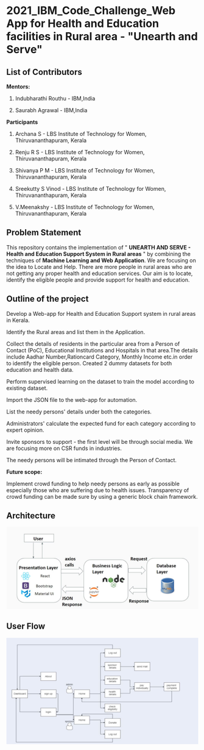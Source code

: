 # 2021_IBM_Code_Challenge_Web App for Health and Education facilities in Rural area - "Unearth and Serve"


## List of Contributors ##

**Mentors:**

1. Indubharathi Routhu - IBM,India

2. Saurabh Agrawal     - IBM,India

**Participants**

1. Archana S - LBS Institute of Technology for Women, Thiruvananthapuram, Kerala

2. Renju R S - LBS Institute of Technology for Women, Thiruvananthapuram, Kerala

3. Shivanya P M - LBS Institute of Technology for Women, Thiruvananthapuram, Kerala

4. Sreekutty S Vinod - LBS Institute of Technology for Women, Thiruvananthapuram, Kerala

5. V.Meenakshy - LBS Institute of Technology for Women, Thiruvananthapuram, Kerala

## Problem Statement 

This repository contains the implementation of " **UNEARTH AND SERVE - Health and Education Support System in Rural areas** " by combining the techniques of **Machine Learning and Web Application**. We are focusing on the idea to Locate and Help. There are more people in rural areas who are not getting any proper health and education services.
Our aim is to locate, identify the eligible people and provide support for health and education.

## Outline of the project

Develop a Web-app for Health and Education Support system in rural areas in Kerala.

Identify the Rural areas and list them in the Application.

Collect the details of residents in the particular area from a Person of Contact (PoC), Educational Institutions and Hospitals in that area.The details include Aadhar Number,Rationcard Category, Monthly Income etc.in order to identify the eligible person. Created 2 dummy datasets for both education and health data.

Perform supervised learning on the dataset to train the model according to existing dataset.

Import the JSON file to the web-app for automation.

List the needy persons' details under both the categories.

Administrators' calculate the expected fund for each category according to expert opinion.

Invite sponsors to support - the first level will be through social media. We are focusing more on CSR funds in industries.

The needy persons will be intimated through the Person of Contact.

**Future scope:** 

Implement crowd funding to help needy persons as early as possible especially those who are suffering due to health issues. Transparency of crowd funding can be made sure by using a generic block chain framework.

## Architecture
![](src/assets/images/a.JPG)
## User Flow
![](src/assets/images/u.JPG)
